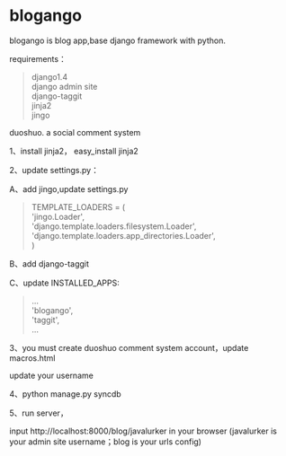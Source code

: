 blogango
========
blogango is blog app,base django framework with python.

requirements：
> django1.4  
> django admin site  
> django-taggit  
> jinja2  
> jingo  

duoshuo. a social comment system

1、install jinja2， easy_install jinja2

2、update settings.py：

A、add jingo,update settings.py

> TEMPLATE_LOADERS = (  
>     'jingo.Loader',  
>     'django.template.loaders.filesystem.Loader',  
>     'django.template.loaders.app_directories.Loader',  
> )


B、add django-taggit


C、update INSTALLED_APPS:

> ...  
> 'blogango',  
> 'taggit',  
> ...
	

3、you must create duoshuo comment system account，update macros.html

> <!-- Duoshuo Comment BEGIN -->  
> <div class="ds-thread" data-thread-key="0" data-title="{{ title }}"></div>  
> <script type="text/javascript">  
> var duoshuoQuery = {short_name:"d4blog"};  
> </script>  
> <script type="text/javascript" src="http://static.duoshuo.com/embed.js" async="true"></script>  
> <!-- Duoshuo Comment END -->

update your username


4、python manage.py syncdb


5、run server，

input http://localhost:8000/blog/javalurker in your browser (javalurker is your admin site username；blog is your urls config)

